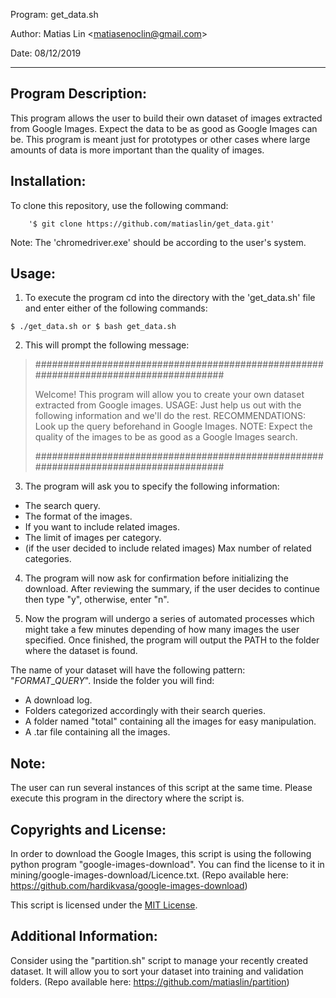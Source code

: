 Program: get_data.sh

Author: Matias Lin <<matiasenoclin@gmail.com>>

Date: 08/12/2019
********************************************************************************

Program Description:
--------------------
This program allows the user to build their own dataset of images extracted from
Google Images. Expect the data to be as good as Google Images can be. This
program is meant just for prototypes or other cases where large amounts of data
is more important than the quality of images.

Installation:
-------------
To clone this repository, use the following command:

        '$ git clone https://github.com/matiaslin/get_data.git'

Note: The 'chromedriver.exe' should be according to the user's system.

Usage:
------
1) To execute the program cd into the directory with the 'get_data.sh' file and 
enter either of the following commands:
 ```
 $ ./get_data.sh or $ bash get_data.sh
 ```

2) This will prompt the following message:

  >######################################################################################
  >
  > Welcome!
  > This program will allow you to create your own dataset extracted from Google images.
  > USAGE: Just help us out with the following information and we'll do the rest.
  > RECOMMENDATIONS: Look up the query beforehand in Google Images.
  > NOTE: Expect the quality of the images to be as good as a Google Images search.
  >
  >######################################################################################

3) The program will ask you to specify the following information:
  - The search query.
  - The format of the images.
  - If you want to include related images.
  - The limit of images per category.
  - (if the user decided to include related images) Max number of related 
  categories.

4) The program will now ask for confirmation before initializing the download.
After reviewing the summary, if the user decides to continue then type "y",
otherwise, enter "n".

5) Now the program will undergo a series of automated processes which might take
a few minutes depending of how many images the user specified. Once finished,
the program will output the PATH to the folder where the dataset is found. 

The name of your dataset will have the following pattern: "*FORMAT*_*QUERY*".
Inside the folder you will find:
  - A download log.
  - Folders categorized accordingly with their search queries.
  - A folder named "total" containing all the images for easy manipulation.
  - A .tar file containing all the images.

Note:
-----
The user can run several instances of this script at the same time.
Please execute this program in the directory where the script is.

Copyrights and License:
-----------------------
In order to download the Google Images, this script is using the following
python program "google-images-download". You can find the license to it
in mining/google-images-download/Licence.txt.
(Repo available here: https://github.com/hardikvasa/google-images-download)

This script is licensed under the [MIT License](LICENSE).

Additional Information:
-----------------------
Consider using the "partition.sh" script to manage your recently created dataset.
It will allow you to sort your dataset into training and validation folders.
(Repo available here: https://github.com/matiaslin/partition)
